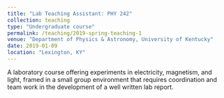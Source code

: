 ```yaml
---
title: "Lab Teaching Assistant: PHY 242"
collection: teaching
type: "Undergraduate course"
permalink: /teaching/2019-spring-teaching-1
venue: "Department of Physics & Astronomy, University of Kentucky"
date: 2019-01-09
location: "Lexington, KY"
---
```


A laboratory course offering experiments in electricity, magnetism, and light, framed in a small group environment that requires coordination and team work in the development of a well written lab report.

<!-- Heading 1
======

Heading 2
======

Heading 3
====== -->
